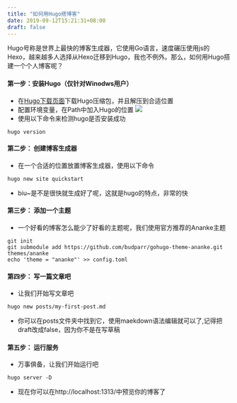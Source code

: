 ```yaml
---
title: "如何用Hugo搭博客"
date: 2019-09-12T15:21:31+08:00
draft: false
---
```

Hugo号称是世界上最快的博客生成器，它使用Go语言，速度碾压使用js的Hexo，越来越多人选择从Hexo迁移到Hugo，我也不例外。那么，如何用Hugo搭建一个个人博客呢？
<!--more-->

#### 第一步：安装Hugo（仅针对Winodws用户）
- 在[Hugo下载页面](https://github.com/gohugoio/hugo/releases)下载Hugo压缩包，并且解压到合适位置
- 配置环境变量，在Path中加入Hugo的位置 
![](/image/img1.png)
- 使用以下命令来检测hugo是否安装成功
```
hugo version
```
#### 第二步： 创建博客生成器
- 在一个合适的位置放置博客生成器，使用以下命令
```
hugo new site quickstart
```
- biu~是不是很快就生成好了呢，这就是hugo的特点，非常的快
#### 第三步： 添加一个主题
- 一个好看的博客怎么能少了好看的主题呢，我们使用官方推荐的Ananke主题
```
git init
git submodule add https://github.com/budparr/gohugo-theme-ananke.git themes/ananke
echo 'theme = "ananke"' >> config.toml
```
#### 第四步： 写一篇文章吧
- 让我们开始写文章吧
```
hugo new posts/my-first-post.md
```
- 你可以在posts文件夹中找到它，使用maekdown语法编辑就可以了,记得把draft改成false，因为你不是在写草稿
#### 第五步： 运行服务
- 万事俱备，让我们开始运行吧
```
hugo server -D
```
- 现在你可以在http://localhost:1313/中预览你的博客了